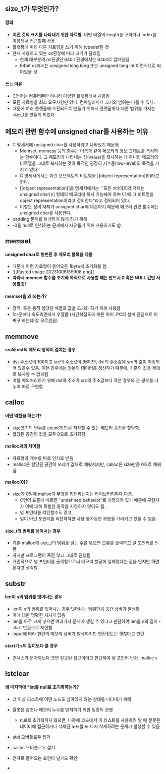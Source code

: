## size_t가 무엇인가?
#### 정의
- **어떤 것의 크기를 나타내기 위한 자료형**. 어떤 배열의 length를 구하거나 index를 이용해서 접근할때 사용
- 플랫폼에 따라 다른 자료형을 쓰기 위해 typedef한 것
- 현재 사용하고 있는 os환경에 따라 크기가 달라짐
	- 현재 대부분의 os환경인 64bit 환경에서는 64bit로 컴파일됨
	- 64bit os에서는 unsigned long long 또는 unsigned long int 이런식으로 되어있을 것
#### 쓰는 이유
- C언어는 컴퓨터뿐만 아니라 다양한 플랫폼에서 사용됨
- 모든 자료형을 최소 요구사항만 있다. 컴파일러마다 크기의 범위는 다를 수 있다.
- 때문에 여러 플랫폼에 호환되도록 만들기 위해서 플랫폼마다 다른 범위를 가지는 size_t를 만들게 되었다.

## 메모리 관련 함수에 unsigned char를 사용하는 이유
- C 명세서에 unsigned char를 사용하라고 나와있기 때문에
	- Memset, memcpy 등의 함수는 이름과 같이 메모리의 정보 그대로를 복사하는 함수이다. 그 메모리가 나타내는 값(value)을 복사하는 게 아니라 메모리의 비트열을 그대로 복사하는 것이 목적인 굉장히 저수준(low-level)의 목적을 가지고 있다.
	- C 명세서에서는 이런 오브젝트의 비트열을 [[object representation]]이라고 한다.
	- [[object representation]]을 명세서에서는  "모든 n바이트의 객체는 unsigned char[n] 형태의 메모리에 복사 가능헤야 하며 이 때 그 비트열을 object representation이라고 정의한다"라고 정의되어 있다.
	- 이렇듯 정의 자체가 unsigned char에 의존하기 때문에 메모리 관련 함수에는 unsigned char를 사용한다.
- padding 문제를 발생하지 않게 하기 위해
- -0을 null로 인식하는 문제에서 자유롭기 위해 사용하기도 함.
## memset
#### unsigned char로 형변환 후 메모리 블록을 다룸
- 때문에 어떤 자료형이 들어오든 1byte씩 초기화를 함.
- ![[Pasted image 20231006155908.png]]
- **따라서 memset 함수를 초기화 목적으로 사용할 때는 반드시 0 혹은 NULL 값만 사용할것!**
#### memset을 왜 쓰는가?
- 정적, 혹은 동적 할당한 배열의 값을 초기화 하기 위해 사용함
- for문보다 속도측면에서 우월함 (시간복잡도에 따른 차이. PC의 설계 관점으로 어쩌구 하는데 잘 모르겠음)
## memmove
#### src와 dst의 메모리 영역이 겹치는 경우
- dst 주소값이 100이고 src의 주소값이 96이면, dst의 주소값에 src의 값이 저장되어 있을수 있음. 이런 경우에는 원본의 데이터를 갱신하기 때문에, 기존의 값을 제대로 복사할 수 없게됨
- 이를 예외처리하기 위해 dst의 주소가 src의 주소값보다 작은 경우와 큰 경우를 나누어 따로 구현함
## calloc
#### 어떤  역할을 하는가?
- size크기의 변수를 count개 만큼 저장할 수 있는 메모리 공간을 할당함.
- 할당된 공간의 값을 모두 0으로 초기화함.
#### malloc과의 차이점
- 자료형과 개수를 따로 인자로 받음
- malloc은 할당된 공간이 쓰레기 값으로 채워지지만, calloc은 size만큼 0으로 채워짐
#### malloc(0)?
- size가 0일때 malloc이 무엇을 리턴하는지는 라이브러리마다 다름.
	- C언어 표준에 따르면 "undefined behavior"로 지정되어 있기 때문에 구현자가 이에 대해 특별한 동작을 지정하지 않아도 됨.
	- 널 포인터를 리턴할수도 있고,
	- 널이 아닌 포인터를 리턴하지만 사용 불가능한 부분을 가리키고 있을 수 있음.
####  size_t의 범위를 넘어서는 경우
- 기존 malloc에 size_t의 범위를 넘는 수를 넣으면 오류를 출력하고 널 포인터를 반환
- 하지만 프로그램이 죽진 않고 그대로 진행됨
- 개인적으로 널 포인터를 출력함으로써 메모리 할당에 실패했다는 점을 인지만 하면 된다고 생각함.
## substr
#### len이 s의 범위를 벗어나는 경우
- len이 s의 범위를 벗어나는 경우 벗어나는 범위만큼 공간 낭비가 발생함
- 이에 대한 명확한 지시가 없음
- len을 아주 크게 넣으면 여러가지 문제가 생길 수 있다고 판단하여 len을 s의 길이 - start 만큼으로 제한함
- input에 따라 한칸의 메모리 낭비가 발생하지만 한칸정도는 괜찮다고 판단
#### start가 s의 길이보다 클 경우
- 인덱스가 문자열보다 크면 잘못된 접근이라고 판단하여 널 포인터 반환. malloc x
## lstclear
#### 왜  마지막에 *lst를 null로 초기화하는가?
- 더 이상 리스트에 어떤 노드도 남아있지 않는 상태를 나타내기 위해
- 잘못된 참조나 메모리 누수를 방지하기 위한 일종의 관행
	- null로 초기화하지 않으면, 나중에 코드에서 이 리스트를 사용하려 할 때 잘못된 데이터에 접근하거나 삭제된 노드를 또 다시 삭제하려는 문제가 발생할 수 있음

- atoi 오버플로우 잡기
- calloc 오버플로우 잡기
- 인자로 들어오는 포인터 널가드 확인
-